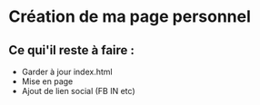 # Création de ma page personnel

## Ce qui'il reste à faire :
* Garder à jour index.html
* Mise en page
* Ajout de lien social (FB IN etc)
